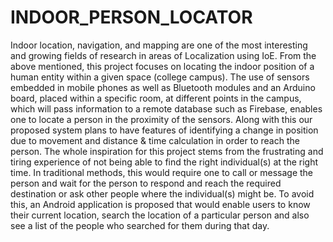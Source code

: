 # INDOOR_PERSON_LOCATOR

Indoor location, navigation, and mapping are one of the most interesting and growing fields of research in areas of Localization using IoE. From the above mentioned, this project focuses on locating the indoor position of a human entity within a given space (college campus). The use of sensors embedded in mobile phones as well as Bluetooth modules and an Arduino board, placed within a specific room, at different points in the campus, which will pass information to a remote database such as Firebase, enables one to locate a person in the proximity of the sensors. Along with this our proposed system plans to have features of identifying a change in position due to movement and distance & time calculation in order to reach the person. The whole inspiration for this project stems from the frustrating and tiring experience of not being able to find the right individual(s) at the right time. In traditional methods, this would require one to call or message the person and wait for the person to respond and reach the required destination or ask other people where the individual(s) might be. To avoid this, an Android application is proposed that would enable users to know their current location, search the location of a particular person and also see a list of the people who searched for them during that day. 

